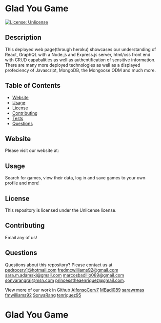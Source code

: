 # Glad You Game
[![License: Unlicense](https://img.shields.io/badge/license-Unlicense-blue.svg)](http://unlicense.org/)
## Description
This deployed web page(through heroku) showcases our understanding of React, GraphQL with a Node.js and Express.js server, html/css front end with CRUD capabalities as well as authentification of sensitive information. There are many more deployed technologies as well as a displayed profeciency of Javascript, MongoDB, the Mongoose ODM and much more.

## Table of Contents
* [Website](#Website)
* [Usage](#usage)
* [License](#license)
* [Contributing](#contributing)
* [Tests](#tests)
* [Questions](#questions)
## Website
Please visit our website at:
## Usage
Search for games, view their data, log in and save games to your own profile and more!
## License
This repository is licensed under the Unlicense license.
## Contributing
Email any of us!

## Questions
Questions about this repository? Please contact us at [pedrocerv1@hotmail.com](mailto:pedrocerv1@hotmail.com) [fredmcwilliams92@gmail.com](mailto:fredmcwilliams92@gmail.com) [sara.m.adamski@gmail.com](mailto:sara.m.adamski@gmail.com) [marcosbadillo089@gmail.com](mailto:marcosbadillo089@gmail.com) [sonyarangraj@msn.com](mailto:sonyarangraj@msn.com) [princesstheaenriquez@gmail.com](mailto:princesstheaenriquez@gmail.com). 

View more of our work in Github [AlfonsoCerv7](https://github.com/AlfonsoCerv7) [MBadi089](https://github.com/MBadi089) [sarawrmas](https://github.com/sarawrmas) [fmwilliams92](https://github.com/fmwilliams92) [SonyaRang](https://github.com/SonyaRang) [tenriquez95](https://github.com/tenriquez95)
# Glad You Game